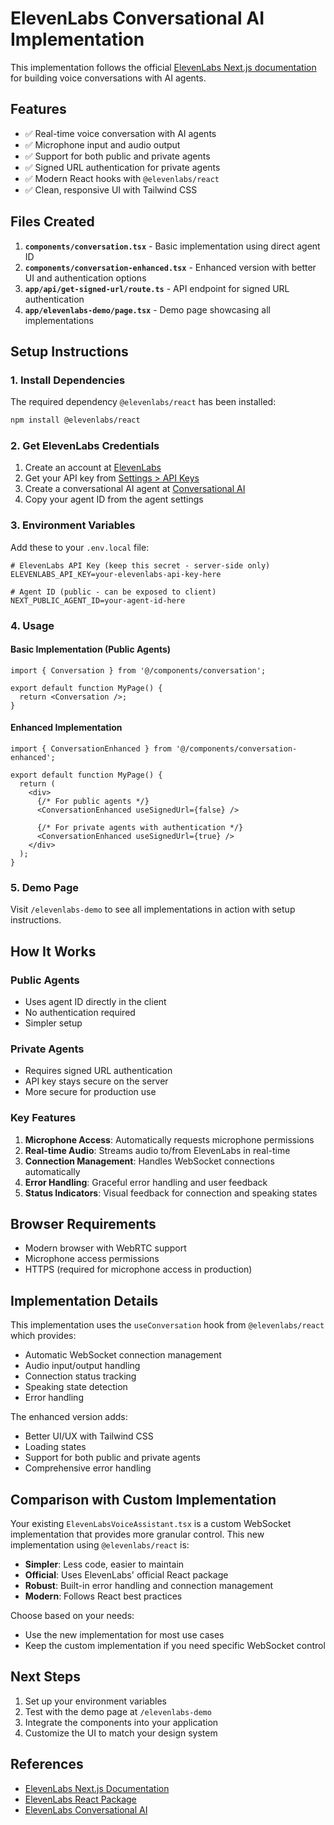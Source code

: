 # ElevenLabs Conversational AI Implementation

This implementation follows the official [ElevenLabs Next.js documentation](https://elevenlabs.io/docs/conversational-ai/guides/quickstarts/next-js) for building voice conversations with AI agents.

## Features

- ✅ Real-time voice conversation with AI agents
- ✅ Microphone input and audio output
- ✅ Support for both public and private agents
- ✅ Signed URL authentication for private agents
- ✅ Modern React hooks with `@elevenlabs/react`
- ✅ Clean, responsive UI with Tailwind CSS

## Files Created

1. **`components/conversation.tsx`** - Basic implementation using direct agent ID
2. **`components/conversation-enhanced.tsx`** - Enhanced version with better UI and authentication options
3. **`app/api/get-signed-url/route.ts`** - API endpoint for signed URL authentication
4. **`app/elevenlabs-demo/page.tsx`** - Demo page showcasing all implementations

## Setup Instructions

### 1. Install Dependencies

The required dependency `@elevenlabs/react` has been installed:

```bash
npm install @elevenlabs/react
```

### 2. Get ElevenLabs Credentials

1. Create an account at [ElevenLabs](https://elevenlabs.io)
2. Get your API key from [Settings > API Keys](https://elevenlabs.io/app/settings/api-keys)
3. Create a conversational AI agent at [Conversational AI](https://elevenlabs.io/app/conversational-ai)
4. Copy your agent ID from the agent settings

### 3. Environment Variables

Add these to your `.env.local` file:

```env
# ElevenLabs API Key (keep this secret - server-side only)
ELEVENLABS_API_KEY=your-elevenlabs-api-key-here

# Agent ID (public - can be exposed to client)
NEXT_PUBLIC_AGENT_ID=your-agent-id-here
```

### 4. Usage

#### Basic Implementation (Public Agents)

```tsx
import { Conversation } from '@/components/conversation';

export default function MyPage() {
  return <Conversation />;
}
```

#### Enhanced Implementation

```tsx
import { ConversationEnhanced } from '@/components/conversation-enhanced';

export default function MyPage() {
  return (
    <div>
      {/* For public agents */}
      <ConversationEnhanced useSignedUrl={false} />
      
      {/* For private agents with authentication */}
      <ConversationEnhanced useSignedUrl={true} />
    </div>
  );
}
```

### 5. Demo Page

Visit `/elevenlabs-demo` to see all implementations in action with setup instructions.

## How It Works

### Public Agents
- Uses agent ID directly in the client
- No authentication required
- Simpler setup

### Private Agents
- Requires signed URL authentication
- API key stays secure on the server
- More secure for production use

### Key Features

1. **Microphone Access**: Automatically requests microphone permissions
2. **Real-time Audio**: Streams audio to/from ElevenLabs in real-time
3. **Connection Management**: Handles WebSocket connections automatically
4. **Error Handling**: Graceful error handling and user feedback
5. **Status Indicators**: Visual feedback for connection and speaking states

## Browser Requirements

- Modern browser with WebRTC support
- Microphone access permissions
- HTTPS (required for microphone access in production)

## Implementation Details

This implementation uses the `useConversation` hook from `@elevenlabs/react` which provides:

- Automatic WebSocket connection management
- Audio input/output handling
- Connection status tracking
- Speaking state detection
- Error handling

The enhanced version adds:

- Better UI/UX with Tailwind CSS
- Loading states
- Support for both public and private agents
- Comprehensive error handling

## Comparison with Custom Implementation

Your existing `ElevenLabsVoiceAssistant.tsx` is a custom WebSocket implementation that provides more granular control. This new implementation using `@elevenlabs/react` is:

- **Simpler**: Less code, easier to maintain
- **Official**: Uses ElevenLabs' official React package
- **Robust**: Built-in error handling and connection management
- **Modern**: Follows React best practices

Choose based on your needs:
- Use the new implementation for most use cases
- Keep the custom implementation if you need specific WebSocket control

## Next Steps

1. Set up your environment variables
2. Test with the demo page at `/elevenlabs-demo`
3. Integrate the components into your application
4. Customize the UI to match your design system

## References

- [ElevenLabs Next.js Documentation](https://elevenlabs.io/docs/conversational-ai/guides/quickstarts/next-js)
- [ElevenLabs React Package](https://www.npmjs.com/package/@elevenlabs/react)
- [ElevenLabs Conversational AI](https://elevenlabs.io/docs/conversational-ai) 